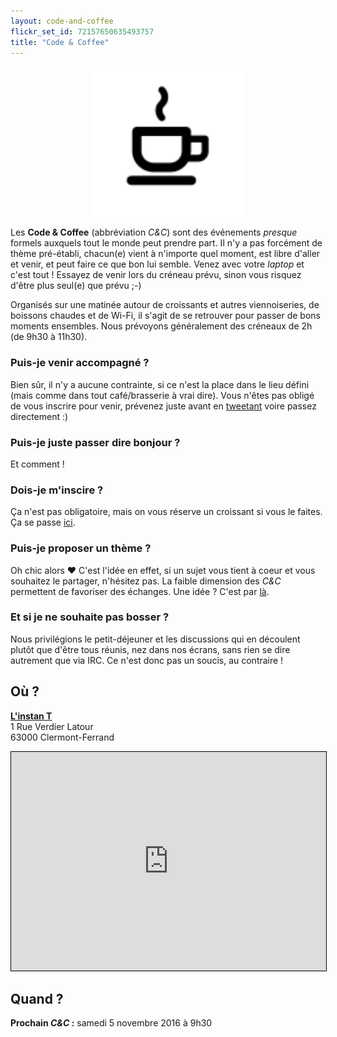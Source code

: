 ```yaml
---
layout: code-and-coffee
flickr_set_id: 72157650635493757
title: "Code & Coffee"
---
```


<center>
    <img src="/images/code-and-coffee.svg" alt="code-and-coffee" width="240px">
</center>

Les **Code & Coffee** (abbréviation _C&C_) sont des événements _presque_
formels auxquels tout le monde peut prendre part. Il n'y a pas forcément de
thème pré-établi, chacun(e) vient à n'importe quel moment, est libre d'aller et
venir, et peut faire ce que bon lui semble. Venez avec votre _laptop_ et c'est
tout ! Essayez de venir lors du créneau prévu, sinon vous risquez d'être plus
seul(e) que prévu ;-)

Organisés sur une matinée autour de croissants et autres viennoiseries, de
boissons chaudes et de Wi-Fi, il s'agit de se retrouver pour passer de bons
moments ensembles. Nous prévoyons généralement des créneaux de 2h (de 9h30 à
11h30).

### Puis-je venir accompagné ?

Bien sûr, il n'y a aucune contrainte, si ce n'est la place dans le lieu défini
(mais comme dans tout café/brasserie à vrai dire). Vous n'êtes pas obligé de
vous inscrire pour venir, prévenez juste avant en
[tweetant](https://twitter.com/clermontech) voire passez directement :)

### Puis-je juste passer dire bonjour ?

Et comment !

### Dois-je m'inscire ?

Ça n'est pas obligatoire, mais on vous réserve un croissant si vous le faites.
Ça se passe [ici](https://framadate.org/PyBY2NOPlS2umSFo).

### Puis-je proposer un thème ?

Oh chic alors &hearts; C'est l'idée en effet, si un sujet vous tient à coeur
et vous souhaitez le partager, n'hésitez pas. La faible dimension des _C&C_
permettent de favoriser des échanges. Une idée ? C'est par [là](mailto:hello@clermontech.org).

### Et si je ne souhaite pas bosser ?

Nous privilégions le petit-déjeuner et les discussions qui en découlent plutôt
que d'être tous réunis, nez dans nos écrans, sans rien se dire autrement que
via IRC. Ce n'est donc pas un soucis, au contraire !

## Où ?

**[L'instan T](https://www.facebook.com/LInstan-T-848102225224690/)**<br />
1 Rue Verdier Latour<br />
63000 Clermont-Ferrand

<iframe width="100%" height="350" frameborder="0" scrolling="no" marginheight="0" marginwidth="0" src="http://www.openstreetmap.org/export/embed.html?bbox=3.081504106521607%2C45.77722154971202%2C3.088542222976685%2C45.78067476761397&amp;layer=mapnik&amp;marker=45.77894818539587%2C3.0850231647491455" style="border: 1px solid black"></iframe>

## Quand ?

**Prochain _C&C_ :** samedi 5 novembre 2016 à 9h30
